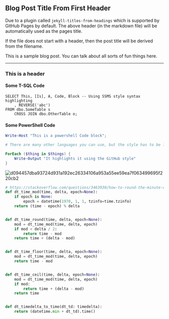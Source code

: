## Blog Post Title From First Header

Due to a plugin called `jekyll-titles-from-headings` which is supported by GitHub Pages by default. The above header (in the markdown file) will be automatically used as the pages title.

If the file does not start with a header, then the post title will be derived from the filename.

This is a sample blog post. You can talk about all sorts of fun things here.

---

### This is a header

#### Some T-SQL Code

```tsql
SELECT This, [Is], A, Code, Block -- Using SSMS style syntax highlighting
    , REVERSE('abc')
FROM dbo.SomeTable s
    CROSS JOIN dbo.OtherTable o;
```

#### Some PowerShell Code

```powershell
Write-Host "This is a powershell Code block";

# There are many other languages you can use, but the style has to be loaded first

ForEach ($thing in $things) {
    Write-Output "It highlights it using the GitHub style"
}
```
![d094457dba93724d931a192ec26334106a953a55ee59ea7f063499695f220cb2](https://user-images.githubusercontent.com/76531825/191363143-41bb096b-27b5-4f06-b930-595f655ef98e.png)

```python
# https://stackoverflow.com/questions/3463930/how-to-round-the-minute-of-a-datetime-object
def dt_time_mod(time, delta, epoch=None):
    if epoch is None:
        epoch = datetime(1970, 1, 1, tzinfo=time.tzinfo)
    return (time - epoch) % delta


def dt_time_round(time, delta, epoch=None):
    mod = dt_time_mod(time, delta, epoch)
    if mod < delta / 2:
        return time - mod
    return time + (delta - mod)


def dt_time_floor(time, delta, epoch=None):
    mod = dt_time_mod(time, delta, epoch)
    return time - mod


def dt_time_ceil(time, delta, epoch=None):
    mod = dt_time_mod(time, delta, epoch)
    if mod:
        return time + (delta - mod)
    return time


def dt_timedelta_to_time(dt_td: timedelta):
    return (datetime.min + dt_td).time()
```
